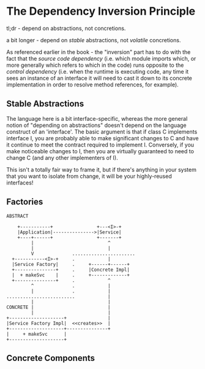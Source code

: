 # The Dependency Inversion Principle

tl;dr - depend on abstractions, not concretions.

a bit longer - depend on _stable_ abstractions, not _volatile_ concretions.

As referenced earlier in the book - the "inversion" part has to do with the fact
that the _source code dependency_ (i.e. which module imports which, or more
generally which refers to which in the code) runs opposite to the _control
dependency_ (i.e. when the runtime is executing code, any time it sees an
instance of an interface it will need to cast it down to its concrete
implementation in order to resolve method references, for example).

## Stable Abstractions

The language here is a bit interface-specific, whereas the more general notion
of "depending on abstractions" doesn't depend on the language construct of an
'interface'. The basic argument is that if class C implements interface I, you
are probably able to make significant changes to C and have it continue to meet
the contract required to implement I. Conversely, if you make noticeable changes
to I, then you are virtually guaranteed to need to change C (and any other
implementers of I).

This isn't a totally fair way to frame it, but if there's anything in your
system that you want to isolate from change, it will be your highly-reused
interfaces!

## Factories

```
ABSTRACT

    +-----------+                +---<I>-+
    |Application|--------------->|Service|
    +----+------+                +-------+
         |                           ^
         |                           |
         V              .......................
  +-----------<I>-+     .            |
  |Service Factory|     .     +------+------+
  +---------------+     .     |Concrete Impl|
  |  + makeSvc    |     .     +-------------+
  +---------------+     .            ^
         ^              .            |
         |              .            |
.........................            |
         |                           |
CONCRETE |                           |
         |                           |
+--------------------+               |
|Service Factory Impl|  <<creates>>  |
+--------------------+---------------+
|     + makeSvc      |
+--------------------+
```

## Concrete Components
